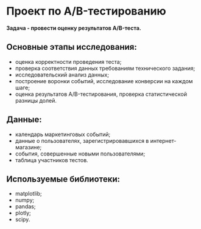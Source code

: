 # Проект по А/B-тестированию

**Задача - провести оценку результатов A/B-теста.**

## Основные этапы исследования:
- оценка корректности проведения теста;
- проверка соответствия данных требованиям технического задания;
- исследовательский анализ данных;
- построение воронки событий, исследование конверсии на каждом шаге;
- оценка результатов А/B-тестирования, проверка статистической разницы долей.

## Данные:
- календарь маркетинговых событий;
- данные о пользователях, зарегистрировавшихся в интернет-магазине;
- события, совершенные новыми пользователями;
- таблица участников тестов.

## Используемые библиотеки:
- matplotlib;
- numpy;
- pandas;
- plotly;
- scipy.
